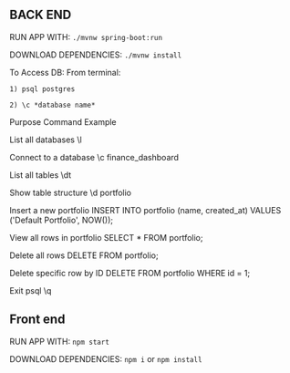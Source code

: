 ## BACK END
RUN APP WITH: `./mvnw spring-boot:run`

DOWNLOAD DEPENDENCIES: `./mvnw install`

To Access DB:
From terminal:

    1) psql postgres
    
    2) \c *database name*
    

Purpose	Command Example

List all databases              \l

Connect to a database           \c finance_dashboard

List all tables 	            \dt

Show table structure	        \d portfolio

Insert a new portfolio          INSERT INTO portfolio (name, created_at) VALUES ('Default Portfolio', NOW());

View all rows in portfolio      SELECT * FROM portfolio;

Delete all rows                 DELETE FROM portfolio;

Delete specific row by ID	    DELETE FROM portfolio WHERE id = 1;

Exit psql                     	\q


## Front end
RUN APP WITH: `npm start`

DOWNLOAD DEPENDENCIES: `npm i` or `npm install`
